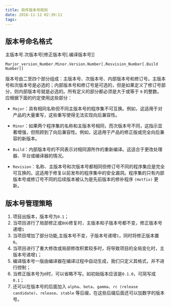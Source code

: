 ```yaml
---
title: 软件版本号规则
date: 2016-11-12 02:39:11
tags:
---
```


<!--
  @author: cosysn    
  @time: 2014/11/18     
  @license: GPLv2
  @contact: cosysn@163.com

  This program is free software; you can redistribute it and/or
  modify it under the terms of the GNU General Public License
  as published by the Free Software Foundation; either version 3
  of the License, or (at your option) any later version.     

  This program is distributed in the hope that it will be useful,
  but WITHOUT ANY WARRANTY; without even the implied warranty of
  MERCHANTABILITY or FITNESS FOR A PARTICULAR PURPOSE.  See the
  GNU General Public License for more details.

  You should have received a copy of the GNU General Public License
  along with GNU Emacs; see the file COPYING.  If not, write to the
  Free Software Foundation, Inc., 51 Franklin Street, Fifth Floor,
  Boston, MA 02110-1301, USA.

  Copyright (c) 2014 cosysn, Colibri Team, All Rights Reserved.
end!
-->
<!-- more -->
## 版本号命名格式
主版本号.次版本号[修正版本号[.编译版本号]]

`Marjor_version_Number.Minor.Version.Number[.Resvision_Number[.Build Number]]`

版本号由二至四个部分组成：主版本号、次版本号、内部版本号和修订号。主版本号和次版本号是必选的；内部版本号和修订号是可选的，但是如果定义了修订号部分，则内部版本号就是必选的。所有定义的部分都必须是大于或等于 `0` 的整数。 应根据下面的约定使用这些部分： 

- `Major`：具有相同名称但不同主版本号的程序集不可互换。例如，这适用于对产品的大量重写，这些重写使得无法实现向后兼容性。 

- `Minor`：如果两个程序集的名称和主版本号相同，而次版本号不同，这指示显著增强，但照顾到了向后兼容性。例如，这适用于产品的修正版或完全向后兼容的新版本。 

- `Build`：内部版本号的不同表示对相同源所作的重新编译。这适合于更改处理器、平台或编译器的情况。

- `Revision`：名称、主版本号和次版本号都相同但修订号不同的程序集应是完全可互换的。这适用于修复以前发布的程序集中的安全漏洞。程序集的只有内部版本号或修订号不同的后续版本被认为是先前版本的修补程序 `(Hotfix)` 更新。 



## 版本号管理策略
1. 项目出版本，版本号为`0.1`；
2. 当项目进行了局部修正或`BUG`修复时，主版本和子版本号都不变，修正版本号递增`1`
3. 当项目增加了部分功能,主版本号不变，子版本号递增`1`，同时将修正版本置`0`。 
4. 当项目进行了重大修改或局部修改积累较多时，将导致项目的全局变化时，主版本号递增`1`；
5. 编译版本号一版由编译器在编译过程中自动生成，我们只定义其格式，并不进行控制；
6. 当修正版本号为`0`时，可以省略不写。如初始版本应该是`0.1.0`，可简写成`0.1`；
7. 还可以在版本号的后面加入 `alpha`、`beta`、`gamma`、`rc (release candidate)`、`release`、`stable` 等后缀，在这些后缀后面还可以加数字的版本号。